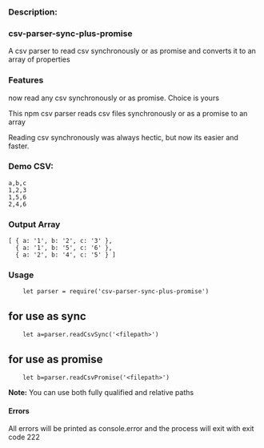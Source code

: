 

### Description:


### csv-parser-sync-plus-promise



A csv parser to read csv synchronously or as promise and converts it to an array of properties



### Features


now read any csv synchronously or as promise. Choice is yours

This npm csv parser reads csv files synchronously or as a promise to an array

Reading csv synchronously was always hectic, but now its easier and faster. 

### Demo CSV:
	a,b,c
	1,2,3
	1,5,6
	2,4,6

 
### Output Array

	[ { a: '1', b: '2', c: '3' },
	  { a: '1', b: '5', c: '6' },
	  { a: '2', b: '4', c: '5' } ]

### Usage

		let parser = require('csv-parser-sync-plus-promise')

## for use as sync

		let a=parser.readCsvSync('<filepath>')

## for use as promise

		let b=parser.readCsvPromise('<filepath>')


**Note:** You can use both fully qualified and relative paths <filepath>

#### Errors

All errors will be printed as console.error and the process will exit with exit code 222
